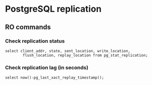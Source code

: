 # PostgreSQL replication

## RO commands

### Check replication status

```
select client_addr, state, sent_location, write_location,
        flush_location, replay_location from pg_stat_replication;
```

### Check replication lag (in seconds)

```
select now()-pg_last_xact_replay_timestamp();
```
